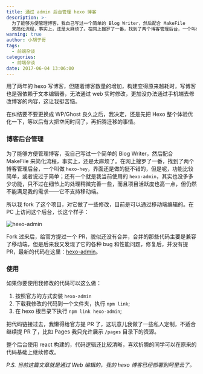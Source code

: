 ```yaml
---
title: 通过 admin 后台管理 hexo 博客
description: >-
  为了能够方便管理博客，我自己写过一个简单的 Blog Writer，然后配合 MakeFile
  来简化流程，事实上，还是太麻烦了。在网上搜罗了一番，找到了两个博客管理后台，一个叫做 `hexo-hey`，界面还是做的挺不错的，但是呢
warning: true
author: 小胡子哥
tags:
  - 前端杂谈
categories:
  - 前端杂谈
date: 2017-06-04 13:06:00
---
```

用了两年的 hexo 写博客，但随着博客数量的增加，构建变得原来越耗时，写博客也是强依赖于文本编辑器，无法通过 web 实时修改，更加没办法通过手机端去修改博客的内容，这让我挺苦恼。

在纠结要不要更换成 WP/Ghost 良久之后，我决定，还是先把 Hexo 整个体验优化一下，等以后有大把空闲时间了，再折腾迁移的事情。

### 博客后台管理

为了能够方便管理博客，我自己写过一个简单的 Blog Writer，然后配合 MakeFile 来简化流程，事实上，还是太麻烦了。在网上搜罗了一番，找到了两个博客管理后台，一个叫做 `hexo-hey`，界面还是做的挺不错的，但是呢，功能比较简单，或者说过于简单；还有一个就是我当前使用的 `hexo-admin`，其实也没多多少功能，只不过在细节上的处理稍微完善一些，而且项目活跃度也高一点，但仍然不能满足我的需求——它不支持移动端。

所以我 fork 了这个项目，对它做了一些修改，目前是可以通过移动端编辑的。在 PC 上访问这个后台，长这个样子：

![hexo-admin](https://cdn.jsdelivr.net/gh/barretlee/blog/blog/src/blogimgs/2017/06/04/hexo-blog-manager.png)

Fork 过来后，给官方提过一个 PR，貌似还没有合并，合并的那些代码主要是兼容了移动端，但是后来我又发现了它的各种 bug 和性能问题，修复后，并没有提 PR，最新的代码在这里：[hexo-admin](https://github.com/barretlee/hexo-admin)。

### 使用

如果你要使用我修改的代码可以这么做：

1. 按照官方的方式安装 `hexo-admin`
2. 下载我修改的代码到一个文件夹，执行 `npm link`;
3. 在 hexo 根目录下执行 `npm link hexo-admin`;

把代码链接过去，我懒得给官方提 PR 了，这玩意儿我做了一些私人定制，不适合继续提 PR 了，比如 Pages 我只允许展示 `/pages` 目录下的资源。

整个后台使用 react 构建的，代码逻辑还比较清晰，喜欢折腾的同学可以在原来的代码基础上继续修改。

_P.S. 当前这篇文章就是通过 Web 编辑的，我的 hexo 博客已经部署到阿里云了。_